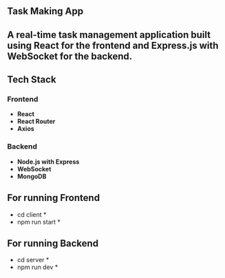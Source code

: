 ## Task Making App ##

## A real-time task management application built using React for the frontend and Express.js with WebSocket for the backend.




## Tech Stack

### Frontend
- **React**  
- **React Router**  
- **Axios**  


### Backend
- **Node.js with Express**  
- **WebSocket** 
- **MongoDB** 

## For running Frontend
* cd client *
 * npm run start *

## For running Backend
* cd server *
 * npm run dev *
